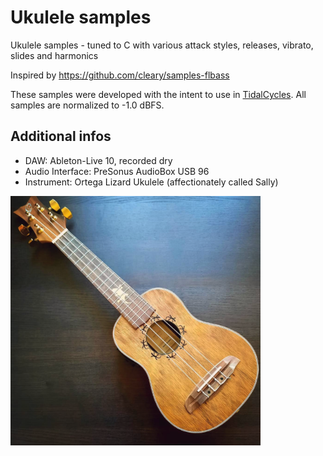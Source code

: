 # Ukulele samples
Ukulele samples - tuned to C with various attack styles, releases, vibrato, slides and harmonics 

Inspired by https://github.com/cleary/samples-flbass

These samples were developed with the intent to use in [TidalCycles](https://github.com/tidalcycles/Tidal). All samples are normalized to -1.0 dBFS.

## Additional infos

- DAW: Ableton-Live 10, recorded dry
- Audio Interface: PreSonus AudioBox USB 96
- Instrument: Ortega Lizard Ukulele (affectionately called Sally)

<img src="sally.png" alt="ukulele picture" width="400" />

